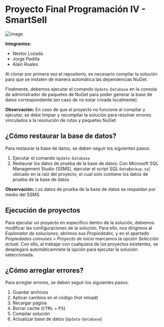 # Proyecto Final Programación IV - SmartSell

![image](https://user-images.githubusercontent.com/58148764/140632035-c247d70a-5a3a-456a-8a46-a17b6d91b466.png)

**Integrantes:**
- Nestor Lozada
- Jorge Padilla
- Alain Ruales

Al clonar por primera vez el repositorio, es necesario compilar la solución para que se instalen de manera automática las dependencias NuGet.
  
Finalmente, debemos ejecutar el comando `Update-Database` en la consola de administrador de paquetes de NuGet para poder generar la base de datos correspondiente (en caso de no estar creada localmente).

**Observación:** En caso de que el proyecto no funcione al compilar y ejecutar, se debe limpiar y recompilar la solución para resolver errores vinculados a la resolución de rutas y paquetes NuGet.

## ¿Cómo restaurar la base de datos?

Para restaurar la base de datos, se deben seguir los siguientes pasos:

1. Ejecutar el comando `Update-Database`
2. Restaurar los datos de prueba de la base de datos: Con Microsoft SQL Management Studio (SSMS), ejecutar el script SQL `DataBackup.sql` ubicado en la raíz del proyecto, el cual solo contiene los datos de prueba de la base de datos

**Observación:** Los datos de prueba de la base de datos se respaldan por medio del SSMS.

## Ejecución de proyectos

Para ejecutar un proyecto en específico dentro de la solución, debemos modificar las configuraciones de la solución. Para ello, nos dirigimos al *Explorador de soluciones*, abrimos sus *Propiedades*, y en el apartado *Propiedades comunes* > *Proyecto de inicio* marcamos la opción *Selección actual*. Con ello, al trabajar con cualquiera de los proyectos existentes, se desplegará automáticamnete la opción para ejecutar la solución seleccionada.

## ¿Cómo arreglar errores?

Para arreglar errores, se deben seguir los siguientes pasos:

1. Guardar archivos
2. Aplicar cambios en el código (hot reload)
3. Recargar página
4. Borrar cache (<kbd>CTRL</kbd> + <kbd>F5</kbd>)
5. Compilar solución
6. Actualizar base de datos (`Update-Database`)
